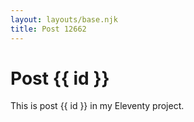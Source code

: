```yaml
---
layout: layouts/base.njk
title: Post 12662
---
```


# Post {{ id }}

This is post {{ id }} in my Eleventy project.
